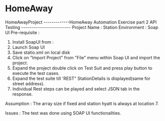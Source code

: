 # HomeAway
HomeAwayProject
-------------HomeAway Automation Exercise part 2 API Testing -------------------------
Project Name : Station
Environment : Soap UI 
Pre-requisite : 
1) Install SoapUI from : 
2) Launch Soap UI 
3) Save statio.xml on local disk 
4) Click on "Import Project" from "File" menu within Soap UI and import the project.
5) Expand the project double click on Test Suit and press play button to execute the test cases.
6) Expand the test suite till 'REST" StationDetails is displayed(same for street address).
7) Individual Rest steps can be played and select JSON tab in the response.

Assumption : The array size if fixed and station hyatt is always at location 7.

Issues : The test was done using SOAP UI functionalities.
